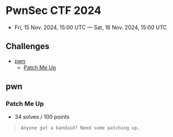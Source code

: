# PwnSec CTF 2024

- Fri, 15 Nov. 2024, 15:00 UTC — Sat, 16 Nov. 2024, 15:00 UTC

## Challenges

- [pwn](#pwn)
    - [Patch Me Up](#patch-me-up)

## pwn

### Patch Me Up

- 34 solves / 100 points

> ``` Anyone got a bandaid? Need some patching up. ```
